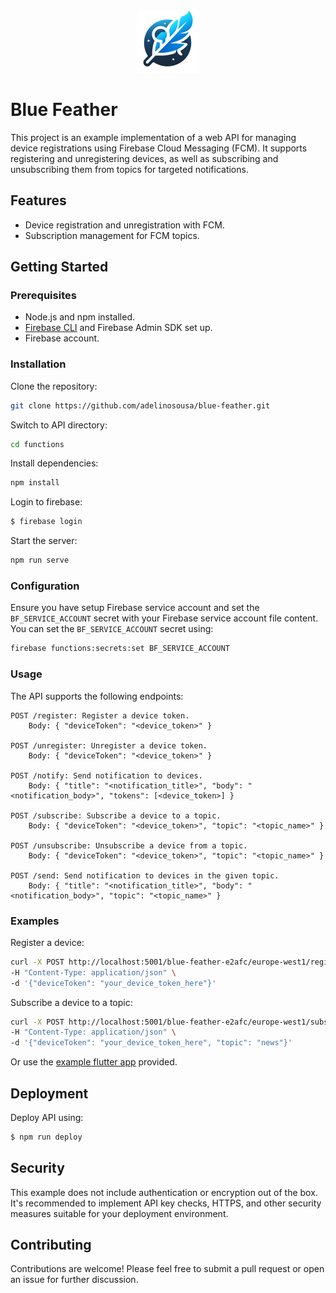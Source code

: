 <div align="center"><img src="https://github.com/adelinosousa/blue-feather/blob/main/common/images/BlueFeatherIcon.png?raw=true" alt="Blue Feather"/></div>

# Blue Feather 

This project is an example implementation of a web API for managing device registrations using Firebase Cloud Messaging (FCM). It supports registering and unregistering devices, as well as subscribing and unsubscribing them from topics for targeted notifications.

## Features

- Device registration and unregistration with FCM.
- Subscription management for FCM topics.

## Getting Started

### Prerequisites

- Node.js and npm installed.
- [Firebase CLI](https://www.npmjs.com/package/firebase-tools) and Firebase Admin SDK set up.
- Firebase account.

### Installation

Clone the repository:

```bash
git clone https://github.com/adelinosousa/blue-feather.git
```

Switch to API directory:

```bash
cd functions
```

Install dependencies:

```bash
npm install
```

Login to firebase:
```bash
$ firebase login
```

Start the server:

```bash
npm run serve
```

### Configuration

Ensure you have setup Firebase service account and set the `BF_SERVICE_ACCOUNT` secret with your Firebase service account file content.
You can set the `BF_SERVICE_ACCOUNT` secret using:

```bash
firebase functions:secrets:set BF_SERVICE_ACCOUNT
```

### Usage

The API supports the following endpoints:

    POST /register: Register a device token.
        Body: { "deviceToken": "<device_token>" }

    POST /unregister: Unregister a device token.
        Body: { "deviceToken": "<device_token>" }

    POST /notify: Send notification to devices.
        Body: { "title": "<notification_title>", "body": "<notification_body>", "tokens": [<device_token>] }

    POST /subscribe: Subscribe a device to a topic.
        Body: { "deviceToken": "<device_token>", "topic": "<topic_name>" }

    POST /unsubscribe: Unsubscribe a device from a topic.
        Body: { "deviceToken": "<device_token>", "topic": "<topic_name>" }

    POST /send: Send notification to devices in the given topic.
        Body: { "title": "<notification_title>", "body": "<notification_body>", "topic": "<topic_name>" }

### Examples

Register a device:

```bash
curl -X POST http://localhost:5001/blue-feather-e2afc/europe-west1/register \
-H "Content-Type: application/json" \
-d '{"deviceToken": "your_device_token_here"}'
```

Subscribe a device to a topic:

```bash
curl -X POST http://localhost:5001/blue-feather-e2afc/europe-west1/subscribe\
-H "Content-Type: application/json" \
-d '{"deviceToken": "your_device_token_here", "topic": "news"}'
```

Or use the [example flutter app](https://github.com/adelinosousa/blue-feather/tree/main/app) provided.

## Deployment

Deploy API using:

```bash
$ npm run deploy
```

## Security

This example does not include authentication or encryption out of the box. It's recommended to implement API key checks, HTTPS, and other security measures suitable for your deployment environment.

## Contributing

Contributions are welcome! Please feel free to submit a pull request or open an issue for further discussion.
